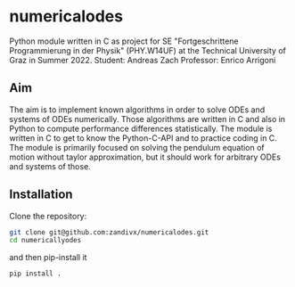 # numericalodes
Python module written in C as project for SE "Fortgeschrittene Programmierung in der Physik" (PHY.W14UF) at the Technical University of Graz in Summer 2022.
Student: Andreas Zach
Professor: Enrico Arrigoni

## Aim
The aim is to implement known algorithms in order to solve ODEs and systems of ODEs numerically. Those algorithms are written in C and also in Python to compute performance differences statistically.
The module is written in C to get to know the Python-C-API and to practice coding in C. The module is primarily focused on solving the pendulum equation of motion without taylor approximation, but it should work for arbitrary ODEs and systems of those.

## Installation
Clone the repository:
```bash
git clone git@github.com:zandivx/numericalodes.git
cd numericallyodes
```
and then pip-install it
```bash
pip install .
```
